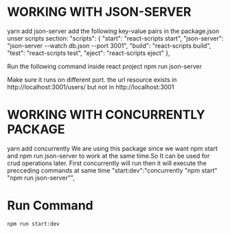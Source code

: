 # WORKING WITH JSON-SERVER

yarn add json-server
add the following key-value pairs in the package.json unser scripts section:
"scripts": {
"start": "react-scripts start",
"json-server": "json-server --watch db.json --port 3001",
"build": "react-scripts build",
"test": "react-scripts test",
"eject": "react-scripts eject"
},

Run the following command inside react project
npm run json-server

Make sure it runs on different port.
the url resource exists in http://localhost:3001/users/ but not in http://localhost:3001

# WORKING WITH CONCURRENTLY PACKAGE

yarn add concurrently
We are using this package since we want npm start and npm run json-server to work at the same time.So It
can be used for crud operations later.
First concurrently will run then it will execute the precceding commands at same time
"start:dev":"concurrently \"npm start\" \"npm run json-server\"",

# Run Command

```
npm run start:dev
```
